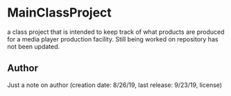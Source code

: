 # MainClassProject
a class project that is intended to keep track of what products are produced for a media player production facility. Still being worked on repository has not been updated. 

## Author
Just a note on author (creation date: 8/26/19, last release: 9/23/19, license)

